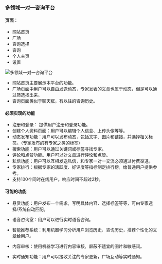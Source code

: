 ### 多领域一对一咨询平台

#### 页面：

- 网站首页
- 广场
- 咨询选择
- 咨询
- 个人主页
- 设置



![多领域一对一咨询平台](C:\Users\20478\Desktop\esc\2024spring\软件工程原理与实践\多领域一对一咨询平台.png)





- 网站首页主要展示本平台的功能。
- 广场页面中用户可以自由发送动态，专家发表的文章也属于动态，但是可以通过筛选找出来。
- 咨询页面类似于聊天框，有以往的咨询历史。



#### 必须实现的功能

- 注册和登录： 提供用户注册和登录功能。
- 创建个人资料页面：用户可以编辑个人信息、上传头像等等。
- 动态发布功能：用户可以发布动态，包括文字、图片和链接，并选择相关标签。（专家发布的有专家之类的标签）
- 搜索功能：用户可以通过关键词或标签寻找专家。
- 评论和点赞功能。用户可以对文章进行评论和点赞。
- 私信功能：用户可以互相发送私信，和专家一对一交流必须通过付费渠道。
- 专家排行：根据专家的活跃度、好评度等指标制定排行榜，给普通用户提供参考。
- 支持100个同时在线用户，响应时间不超过2秒。



#### 可能的功能

- 悬赏功能：用户发布一个需求，写明具体内容、选择标签等等，可由专家选择/系统自动匹配。

- 语音咨询室：用户可以进行实时语音咨询。
- 智能推荐系统：利用机器学习分析用户浏览历史、咨询历史，推荐个性化的文章给用户。
- 内容审核：使用机器学习进行内容审核，屏蔽不适宜的图片和敏感词。
- 实时通知功能：用户可以接收关注的专家更新，广场互动等实时通知。